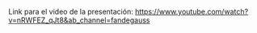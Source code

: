 Link para el video de la presentación: https://www.youtube.com/watch?v=nRWFEZ_qJt8&ab_channel=fandegauss
